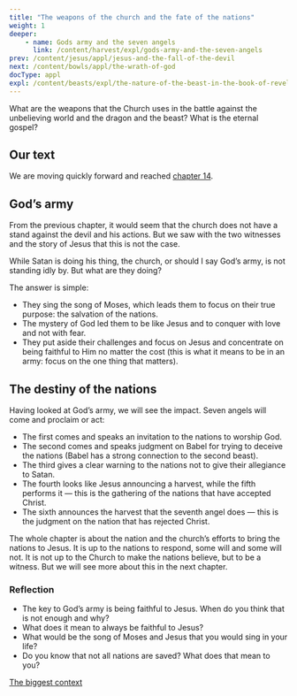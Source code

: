 ```yaml
---
title: "The weapons of the church and the fate of the nations"
weight: 1
deeper:
    - name: Gods army and the seven angels
      link: /content/harvest/expl/gods-army-and-the-seven-angels
prev: /content/jesus/appl/jesus-and-the-fall-of-the-devil
next: /content/bowls/appl/the-wrath-of-god
docType: appl
expl: /content/beasts/expl/the-nature-of-the-beast-in-the-book-of-revelation
---
```


What are the weapons that the Church uses in the battle against the unbelieving world and the dragon and the beast? What is the eternal gospel?

## Our text

<a name="9cd8"></a>
We are moving quickly forward and reached [chapter 14](https://www.bibleserver.com/NIV/Revelation14).

## God’s army

<a name="7173"></a>
From the previous chapter, it would seem that the church does not have a stand against the devil and his actions. But we saw with the two witnesses and the story of Jesus that this is not the case.

While Satan is doing his thing, the church, or should I say God’s army, is not standing idly by. But what are they doing?

The answer is simple:

- They sing the song of Moses, which leads them to focus on their true purpose: the salvation of the nations.
- The mystery of God led them to be like Jesus and to conquer with love and not with fear.
- They put aside their challenges and focus on Jesus and concentrate on being faithful to Him no matter the cost (this is what it means to be in an army: focus on the one thing that matters).

## The destiny of the nations

<a name="8213"></a>
Having looked at God’s army, we will see the impact. Seven angels will come and proclaim or act:

- The first comes and speaks an invitation to the nations to worship God.
- The second comes and speaks judgment on Babel for trying to deceive the nations (Babel has a strong connection to the second beast).
- The third gives a clear warning to the nations not to give their allegiance to Satan.
- The fourth looks like Jesus announcing a harvest, while the fifth performs it — this is the gathering of the nations that have accepted Christ.
- The sixth announces the harvest that the seventh angel does — this is the judgment on the nation that has rejected Christ.

The whole chapter is about the nation and the church’s efforts to bring the nations to Jesus. It is up to the nations to respond, some will and some will not. It is not up to the Church to make the nations believe, but to be a witness. But we will see more about this in the next chapter.

### Reflection

<a name="a5ea"></a>
- The key to God’s army is being faithful to Jesus. When do you think that is not enough and why?
- What does it mean to always be faithful to Jesus?
- What would be the song of Moses and Jesus that you would sing in your life?
- Do you know that not all nations are saved? What does that mean to you?

[The biggest context](../../../../gen/index/appl/the-book-of-revelation)
